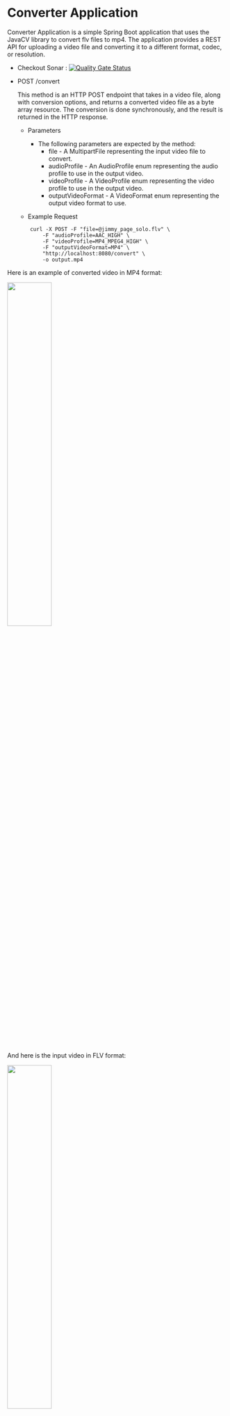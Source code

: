 # Converter Application

Converter Application is a simple Spring Boot application that uses the JavaCV library to convert flv files to mp4. The application provides a REST API for uploading a video file and converting it to a different format, codec, or resolution.

* Checkout Sonar : [![Quality Gate Status](https://sonarcloud.io/api/project_badges/measure?project=ekingunoncu_video_converter_flv_to_mp4&metric=alert_status)](https://sonarcloud.io/summary/overall?id=ekingunoncu_video_converter_flv_to_mp4)
 
* POST /convert
  
  This method is an HTTP POST endpoint that takes in a video file, along with conversion options, and returns a converted video file as a byte array resource. The conversion is done synchronously, and the result is returned in the HTTP response.
  
    - Parameters
        - The following parameters are expected by the method:
          - file - A MultipartFile representing the input video file to convert.
          - audioProfile - An AudioProfile enum representing the audio profile to use in the output video.
          - videoProfile - A VideoProfile enum representing the video profile to use in the output video.
          - outputVideoFormat - A VideoFormat enum representing the output video format to use.
  
    - Example Request
    ```
        curl -X POST -F "file=@jimmy_page_solo.flv" \
            -F "audioProfile=AAC_HIGH" \
            -F "videoProfile=MP4_MPEG4_HIGH" \
            -F "outputVideoFormat=MP4" \
            "http://localhost:8080/convert" \
            -o output.mp4
    ```

Here is an example of converted video in MP4 format:

<a href="https://video-converter-flv-to-mp4.s3.eu-west-1.amazonaws.com/output.mp4">
    <img src="https://video-converter-flv-to-mp4.s3.eu-west-1.amazonaws.com/thumbnail.png" width="45%" />
</a>


And here is the input video in FLV format:

<a href="https://video-converter-flv-to-mp4.s3.eu-west-1.amazonaws.com/jimmy_page_solo.flv">
    <img src="https://video-converter-flv-to-mp4.s3.eu-west-1.amazonaws.com/thumbnail.png" width="45%" />
</a>


* POST /convert/async
  
  This method is an HTTP POST endpoint that takes in a video file, along with conversion options, and starts the conversion process in a separate thread. The result of the conversion is not returned in the HTTP response, but a message is returned to the user indicating that the conversion process has started and the result link will be send through slack channel when process is done.
  
    - Parameters
        - The following parameters are expected by the method:
          - file - A MultipartFile representing the input video file to convert.
          - audioProfile - An AudioProfile enum representing the audio profile to use in the output video.
          - videoProfile - A VideoProfile enum representing the video profile to use in the output video.
          - outputVideoFormat - A VideoFormat enum representing the output video format to use.
  
    - Example Request
    ```
        curl -X POST -F "file=@jimmy_page_solo.flv" \
            -F "audioProfile=AAC_HIGH" \
            -F "videoProfile=MP4_MPEG4_HIGH" \
            -F "outputVideoFormat=MP4" \
            "http://localhost:8080/convert/async" 
    ```

- On video processing done it will send the storage url to slack channel:

  <img src="https://video-converter-flv-to-mp4.s3.eu-west-1.amazonaws.com/slack_on_done.png" width="80%" />

# Whats next?

 * Auto-scaling
   * k8s
      * Containerize the Spring Boot API as a Docker image.
      * Push the Docker image to a container registry.
      * Create a Kubernetes deployment YAML file that defines the desired state of the deployment, including the Docker image, the number of replicas, and any necessary environment variables or configuration.
      * Use Helm to create a Helm chart for the deployment, which defines the values for the Kubernetes deployment and other resources.
      * Deploy the Helm chart to the Kubernetes cluster using the Helm CLI, which will create the deployment, replicas, and any other resources defined in the Helm chart.
      * Monitor the deployment and scale it up or down as needed, either manually or by using an autoscaler.
  * High Availability 
    * RabbitMQ 
      * Containerize the Spring app and RabbitMQ using Docker
      * Use Spring Cloud Stream to connect the app to the RabbitMQ broker
      * Consume messages for conversion (if any of the process fails message will stay in queue for another consumer to consume it to convert)
    * We can also use AWS SQS which is serverless equilevent of RabbitMQ
  * CI/CD Automation
  * Load testing
  * Lambda / SQS stack would be great fit